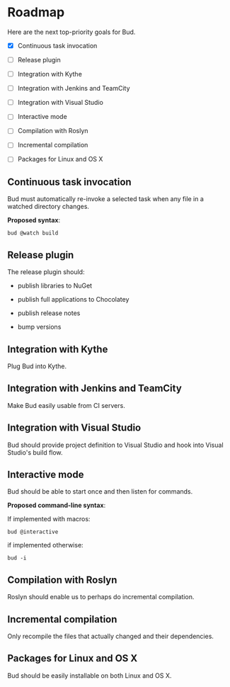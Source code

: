 # Roadmap

Here are the next top-priority goals for Bud.

- [x] Continuous task invocation

- [ ] Release plugin
 
- [ ] Integration with Kythe

- [ ] Integration with Jenkins and TeamCity

- [ ] Integration with Visual Studio

- [ ] Interactive mode

- [ ] Compilation with Roslyn

- [ ] Incremental compilation

- [ ] Packages for Linux and OS X

## Continuous task invocation

Bud must automatically re-invoke a selected task when any file in a watched directory changes.

__Proposed syntax__:

```
bud @watch build
```

## Release plugin

The release plugin should:

- publish libraries to NuGet

- publish full applications to Chocolatey

- publish release notes

- bump versions

## Integration with Kythe

Plug Bud into Kythe.

## Integration with Jenkins and TeamCity

Make Bud easily usable from CI servers.

## Integration with Visual Studio

Bud should provide project definition to Visual Studio and hook into Visual Studio's build flow.

## Interactive mode

Bud should be able to start once and then listen for commands.

__Proposed command-line syntax__:

If implemented with macros:

```language-bash
bud @interactive
```

if implemented otherwise:

```language-bash
bud -i
```

## Compilation with Roslyn

Roslyn should enable us to perhaps do incremental compilation.

## Incremental compilation

Only recompile the files that actually changed and their dependencies.

## Packages for Linux and OS X

Bud should be easily installable on both Linux and OS X.
